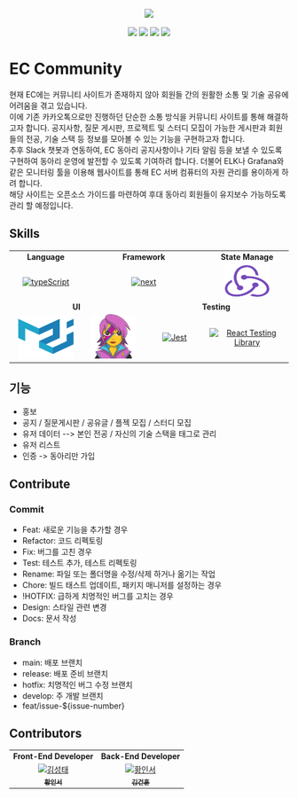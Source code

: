 <p align="center">
<img src="https://user-images.githubusercontent.com/24623403/141669528-db8bea81-26e7-4590-a2d0-354bb03dcb11.png" width="350px"/>
</p>
<p align="center">   
   <img src='https://img.shields.io/github/package-json/v/EndlessCreation/EC_Community_Front'>
     <a href="https://github.com/EndlessCreation/EC_Community_Front/issues"><img src='https://img.shields.io/github/issues/EndlessCreation/EC_Community_Front'></a>
      <a href="https://github.com/EndlessCreation/EC_Community_Front/graphs/contributors"><img src='https://img.shields.io/github/contributors/EndlessCreation/EC_Community_Front'></a>
      <a href='https://github.com/EndlessCreation/EC_Community_Front/blob/main/LICENSE'><img src='https://img.shields.io/github/license/EndlessCreation/EC_Community_Front'></a>
</p>

# EC Community

현재 EC에는 커뮤니티 사이트가 존재하지 않아 회원들 간의 원활한 소통 및 기술 공유에 어려움을 겪고 있습니다.  
이에 기존 카카오톡으로만 진행하던 단순한 소통 방식을 커뮤니티 사이트를 통해 해결하고자 합니다. 공지사항, 질문 게시판, 프로젝트 및 스터디 모집이 가능한 게시판과 회원들의 전공, 기술 스택 등 정보를 모아볼 수 있는 기능을 구현하고자 합니다.  
추후 Slack 챗봇과 연동하여, EC 동아리 공지사항이나 기타 알림 등을 보낼 수 있도록 구현하여 동아리 운영에 발전할 수 있도록 기여하려 합니다. 더불어 ELK나 Grafana와 같은 모니터링 툴을 이용해 웹사이트를 통해 EC 서버 컴퓨터의 자원 관리를 용이하게 하려 합니다.  
해당 사이트는 오픈소스 가이드를 마련하여 후대 동아리 회원들이 유지보수 가능하도록 관리 할 예정입니다.

## Skills

<table align="center"><tbody>
    <tr>
        <td colspan="1" align="center"><strong>Language</strong></td>
        <td colspan="2" align="center"><strong>Framework</strong></td>
        <td colspan="1" align="center"><strong>State Manage</strong></td>
    </tr>
    <tr align="center" valign="middle">
        <td width="100">
            <a href="https://www.typescriptlang.org/" target="_blank"> 
                <img src="https://user-images.githubusercontent.com/24623403/141670247-7c4a3d98-5869-4808-ba4a-fef810dc63f9.png" alt="typeScript" width="80" height="80"/> 
            </a><br>
        </td>
            <td width="200" align="center" colspan="2">
            <a href="https://nextjs.org/" target="_blank"> 
                <img src="https://user-images.githubusercontent.com/24623403/141670773-81b7e9a3-6431-485b-ae11-08c6d5c4cb4b.png" alt="next" width="120" height="60"/> 
            </a><br>
        </td>
        <td width="140" align="center">
            <a href="https://redux.js.org" target="_blank"> 
                <img src="https://github.com/devicons/devicon/blob/master/icons/redux/redux-original.svg" alt="redux" width="80" height="60"/> 
            </a><br>
        </td>
    </tr>
    <tr>
        <td colspan="2" align="center"><strong>UI</strong></td>
        <td colspan="2" align="center"><strong>Testing</strong></td>
    </tr>
    <tr>
        <td width="120" align="center">
            <a href="https://material-ui.com" target="_blank"> 
                <img src="https://github.com/devicons/devicon/blob/master/icons/materialui/materialui-original.svg" alt="material-ui" width="100" height="80"/> 
            </a><br>
        </td>
        <td width="100" align="center">
            <a href="https://emotion.sh/docs/introduction" target="_blank"> 
                <img src="https://raw.githubusercontent.com/emotion-js/emotion/main/emotion.png" alt="emotion" width="80" height="80"/> 
            </a><br>
        </td>
        <td width="100" align="center">
            <a href="https://jestjs.io/" target="_blank"> 
                <img src="https://user-images.githubusercontent.com/24623403/141670720-f3aa3e80-5b86-41a8-9633-f5c2acea2bde.png" alt="Jest" width="80" height="60"/> 
            </a><br>
        </td>
        <td width="100" align="center">
            <a href="https://testing-library.com/docs/react-testing-library" target="_blank"> 
                <img src="https://user-images.githubusercontent.com/24623403/141670712-57da78c7-b4fc-4076-a194-f2b10b985ff0.png" alt="React Testing Library" width="80" height="80"/> 
            </a><br>
        </td>
    </tr>
</tbody></table>

## 기능

- 홍보
- 공지 / 질문게시판 / 공유글 / 플젝 모집 / 스터디 모집
- 유저 데이터 --> 본인 전공 / 자신의 기술 스택을 태그로 관리
- 유저 리스트
- 인증 -> 동아리만 가입

## Contribute

### Commit

- Feat: 새로운 기능을 추가할 경우
- Refactor: 코드 리펙토링
- Fix: 버그를 고친 경우
- Test: 테스트 추가, 테스트 리펙토링
- Rename: 파일 또는 폴더명을 수정/삭제 하거나 옮기는 작업
- Chore: 빌드 태스트 업데이트, 패키지 매니저를 설정하는 경우
- !HOTFIX: 급하게 치명적인 버그를 고치는 경우
- Design: 스타일 관련 변경
- Docs: 문서 작성

### Branch

- main: 배포 브랜치
- release: 배포 준비 브랜치
- hotfix: 치명적인 버그 수정 브랜치
- develop: 주 개발 브랜치
- feat/issue-${issue-number}

## Contributors

<table>
   <tr>
      <td colspan="1" align="center"><strong>Front-End Developer</strong></td>
      <td colspan="1" align="center"><strong>Back-End Developer</strong></td>
   </tr>
  <tr>
    <td align="center">
    <a href="https://github.com/sjsjsj1246"><img src="https://avatars.githubusercontent.com/u/24623403?v=4" width="150px;" alt="김성태"/><br /><sub><b>황인서</b></sub></a><br />
    </td>
     <td align="center">
        <a href="https://github.com/DNATUNA"><img src="https://avatars.githubusercontent.com/u/28949165?v=4" width="150px" alt="황인서"/><br /><sub><b>김건훈</b></sub></a>
     </td>
  <tr>
</table>
